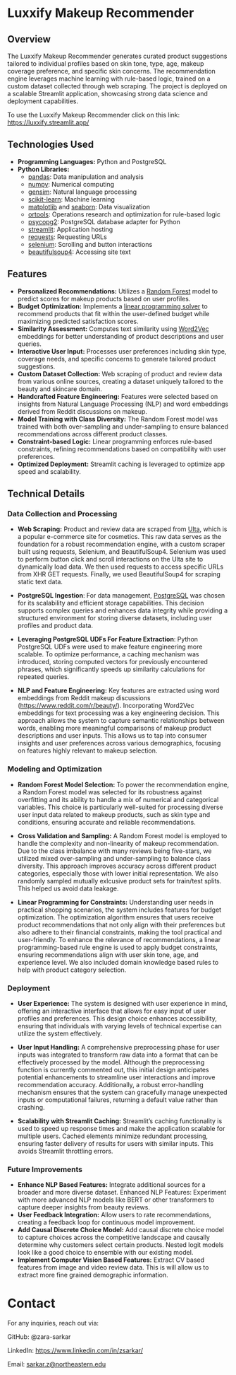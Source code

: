 # Luxxify Makeup Recommender

## Overview 
The Luxxify Makeup Recommender generates curated product suggestions tailored to individual profiles based on skin tone, type, age, makeup coverage preference, and specific skin concerns. The recommendation engine leverages machine learning with rule-based logic, trained on a custom dataset collected through web scraping. The project is deployed on a scalable Streamlit application, showcasing strong data science and deployment capabilities.

To use the Luxxify Makeup Recommender click on this link: https://luxxify.streamlit.app/



## Technologies Used
- **Programming Languages:** Python and PostgreSQL
- **Python Libraries:**
  - [pandas](https://pandas.pydata.org/): Data manipulation and analysis 
  - [numpy](https://numpy.org/): Numerical computing
  - [gensim](https://pypi.org/project/gensim/): Natural language processing
  - [scikit-learn](https://scikit-learn.org/stable/): Machine learning
  - [matplotlib](https://matplotlib.org/) and [seaborn](https://seaborn.pydata.org/): Data visualization
  - [ortools](https://pypi.org/project/ortools/): Operations research and optimization for rule-based logic
  - [psycopg2](https://pypi.org/project/psycopg2/): PostgreSQL database adapter for Python
  - [streamlit](https://streamlit.io/): Application hosting
  - [requests](https://pypi.org/project/requests/): Requesting URLs
  - [selenium](https://selenium-python.readthedocs.io/): Scrolling and button interactions
  - [beautifulsoup4](https://pypi.org/project/beautifulsoup4/): Accessing site text
  


## Features
- **Personalized Recommendations:** Utilizes a [Random Forest](https://scikit-learn.org/1.5/modules/generated/sklearn.ensemble.RandomForestClassifier.html) model to predict scores for makeup products based on user profiles.
- **Budget Optimization:** Implements a [linear programming solver](https://developers.google.com/optimization/mip/mip_example) to recommend products that fit within the user-defined budget while maximizing predicted satisfaction scores.
- **Similarity Assessment:** Computes text similarity using [Word2Vec](https://radimrehurek.com/gensim/models/word2vec.html) embeddings for better understanding of product descriptions and user queries.
- **Interactive User Input:** Processes user preferences including skin type, coverage needs, and specific concerns to generate tailored product suggestions.
- **Custom Dataset Collection:** Web scraping of product and review data from various online sources, creating a dataset uniquely tailored to the beauty and skincare domain.
- **Handcrafted Feature Engineering:** Features were selected based on insights from Natural Language Processing (NLP) and word embeddings derived from Reddit discussions on makeup.
- **Model Training with Class Diversity:** The Random Forest model was trained with both over-sampling and under-sampling to ensure balanced recommendations across different product classes.
- **Constraint-based Logic:** Linear programming enforces rule-based constraints, refining recommendations based on compatibility with user preferences.
- **Optimized Deployment:** Streamlit caching is leveraged to optimize app speed and scalability.

## Technical Details

### Data Collection and Processing

- **Web Scraping:** Product and review data are scraped from [Ulta](https://www.ulta.com/), which is a popular e-commerce site for cosmetics. This raw data serves as the foundation for a robust recommendation engine, with a custom scraper built using requests, Selenium, and BeautifulSoup4. Selenium was used to perform button click and scroll interactions on the Ulta site to dynamically load data. We then used requests to access specific URLs from XHR GET requests. Finally, we used BeautifulSoup4 for scraping static text data.
 
- **PostgreSQL Ingestion**: For data management, [PostgreSQL](https://www.postgresql.org/) was chosen for its scalability and efficient storage capabilities. This decision supports complex queries and enhances data integrity while providing a structured environment for storing diverse datasets, including user profiles and product data. 

- **Leveraging PostgreSQL UDFs For Feature Extraction**: Python PostgreSQL UDFs were used to make feature engineering more scalable. To optimize performance, a caching mechanism was introduced, storing computed vectors for previously encountered phrases, which significantly speeds up similarity calculations for repeated queries. 

- **NLP and Feature Engineering:** Key features are extracted using word embeddings from Reddit makeup discussions (https://www.reddit.com/r/beauty/). Incorporating Word2Vec embeddings for text processing was a key engineering decision. This approach allows the system to capture semantic relationships between words, enabling more meaningful comparisons of makeup product descriptions and user inputs. This allows us to tap into consumer insights and user preferences across various demographics, focusing on features highly relevant to makeup selection.  

### Modeling and Optimization

- **Random Forest Model Selection:** To power the recommendation engine, a Random Forest model was selected for its robustness against overfitting and its ability to handle a mix of numerical and categorical variables. This choice is particularly well-suited for processing diverse user input data related to makeup products, such as skin type and conditions, ensuring accurate and reliable recommendations.

- **Cross Validation and Sampling:** A Random Forest model is employed to handle the complexity and non-linearity of makeup recommendation. Due to the class imbalance with many reviews being five-stars, we utilized mixed over-sampling and under-sampling to balance class diversity. This approach improves accuracy across different product categories, especially those with lower initial representation. We also randomly sampled mutually exlcusive product sets for train/test splits. This helped us avoid data leakage. 

- **Linear Programming for Constraints:** Understanding user needs in practical shopping scenarios, the system includes features for budget optimization. The optimization algorithm ensures that users receive product recommendations that not only align with their preferences but also adhere to their financial constraints, making the tool practical and user-friendly. To enhance the relevance of recommendations, a linear programming-based rule engine is used to apply budget constraints, ensuring recommendations align with user skin tone, age, and experience level. We also included domain knowledge based rules to help with product category selection. 



### Deployment

- **User Experience:** The system is designed with user experience in mind, offering an interactive interface that allows for easy input of user profiles and preferences. This design choice enhances accessibility, ensuring that individuals with varying levels of technical expertise can utilize the system effectively.

- **User Input Handling:** A comprehensive preprocessing phase for user inputs was integrated to transform raw data into a format that can be effectively processed by the model. Although the preprocessing function is currently commented out, this initial design anticipates potential enhancements to streamline user interactions and improve recommendation accuracy. Additionally, a robust error-handling mechanism ensures that the system can gracefully manage unexpected inputs or computational failures, returning a default value rather than crashing.

- **Scalability with Streamlit Caching:** Streamlit’s caching functionality is used to speed up response times and make the application scalable for multiple users. Cached elements minimize redundant processing, ensuring faster delivery of results for users with similar inputs. This avoids Streamlit throttling errors. 



### Future Improvements

- **Enhance NLP Based Features:** Integrate additional sources for a broader and more diverse dataset.
Enhanced NLP Features: Experiment with more advanced NLP models like BERT or other transformers to capture deeper insights from beauty reviews.
- **User Feedback Integration:** Allow users to rate recommendations, creating a feedback loop for continuous model improvement.
- **Add Causal Discrete Choice Model:** Add causal discrete choice model to capture choices across the competitive landscape and causally determine why customers select certain products. Nested logit models look like a good choice to ensemble with our existing model. 
- **Implement Computer Vision Based Features:** Extract CV based features from image and video review data. This is will allow us to extract more fine grained demographic information.  
 

# Contact
For any inquiries, reach out via:

GitHub: @zara-sarkar

LinkedIn: https://www.linkedin.com/in/zsarkar/

Email: sarkar.z@northeastern.edu

